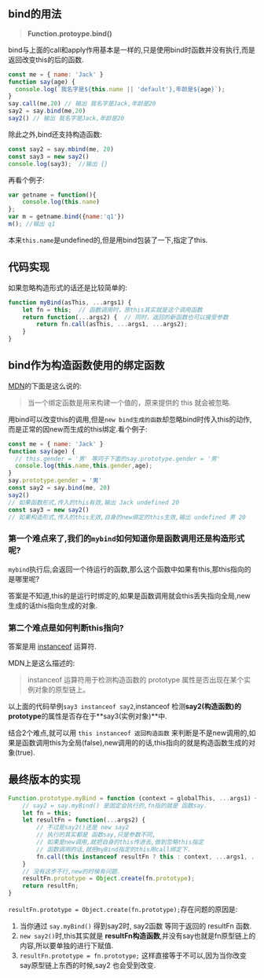 ## bind的用法

> **Function.protoype.bind()**

bind与上面的call和apply作用基本是一样的,只是使用bind时函数并没有执行,而是返回改变this的后的函数.

```js
const me = { name: 'Jack' }
function say(age) {
  console.log(`我名字是${this.name || 'default'},年龄是${age}`);
}
say.call(me,20) // 输出 我名字是Jack,年龄是20
say2 = say.bind(me,20) 
say2() // 输出 我名字是Jack,年龄是20
```
除此之外,bind还支持构造函数:
```js
const say2 = say.mbind(me, 20)
const say3 = new say2()
console.log(say3);  //输出 {}
```
再看个例子:
```js
var getname = function(){
    console.log(this.name)
};
var m = getname.bind({name:'q1'})
m(); //输出 q1
```
本来`this.name`是undefined的,但是用bind包装了一下,指定了this.

## 代码实现
如果忽略构造形式的话还是比较简单的:
```js
function myBind(asThis, ...args1) {
    let fn = this;  // 函数调用时，原this其实就是这个调用函数
    return function(...args2) {  // 同时，返回的新函数也可以接受参数
        return fn.call(asThis, ...args1, ...args2);
    }
}
```

## bind作为构造函数使用的绑定函数
[MDN](https://developer.mozilla.org/zh-CN/docs/Web/JavaScript/Reference/Global_Objects/Function/bind)的下面是这么说的:

> 当一个绑定函数是用来构建一个值的，原来提供的 this 就会被忽略.

用bind可以改变this的调用,但是`new bind生成的函数`却忽略bind时传入this的动作,而是正常的因new而生成的this绑定.看个例子:
```js
const me = { name: 'Jack' }
function say(age) {
  // this.gender = '男' 等同于下面的say.prototype.gender = '男'
  console.log(this.name,this.gender,age);
}
say.prototype.gender = '男'
const say2 = say.bind(me, 20)
say2()  
// 如果函数形式,传入的this有效,输出 Jack undefined 20
const say3 = new say2()
// 如果构造形式,传入的this无效,自身的new绑定的this生效,输出 undefined 男 20
```

### 第一个难点来了,我们的`mybind`如何知道你是函数调用还是构造形式呢?
`mybind`执行后,会返回一个待运行的函数,那么这个函数中如果有this,那this指向的是哪里呢?

答案是不知道,this的是运行时绑定的,如果是函数调用就会this丢失指向全局,new生成的话this指向生成的对象.

### 第二个难点是如何判断this指向?
答案是用 [instanceof](https://developer.mozilla.org/zh-CN/docs/Web/JavaScript/Reference/Operators/instanceof) 运算符.

MDN上是这么描述的:
> instanceof 运算符用于检测构造函数的 prototype 属性是否出现在某个实例对象的原型链上。

以上面的代码举例`say3 instanceof say2`,instanceof 检测**say2(构造函数)**的**prototype**的属性是否存在于**say3(实例对象)**中.

结合2个难点,就可以用 `this instanceof 返回构造函数` 来判断是不是new调用的,如果是函数调用this为全局(false),new调用的的话,this指向的就是构造函数生成的对象(true).

## 最终版本的实现
```js
Function.prototype.myBind = function (context = globalThis, ...args1) {
    // say2 = say.myBind() 是固定会执行的,fn指的就是 函数say.
    let fn = this;
    let resultFn = function(...args2) {
        // 不过是say2()还是 new say2 
        // 执行的其实都是 函数say,只是参数不同,
        // 如果是new调用,就把自身的this传进去,做到忽略this指定
        // 函数调用的话,就把myBind指定的this用call绑定下.
        fn.call(this instanceof resultFn ? this : context, ...args1, ...args2);   
    }
    // 没有这步不行,new的时候有问题.
    resultFn.prototype = Object.create(fn.prototype);
    return resultFn;
}
```
`resultFn.prototype = Object.create(fn.prototype);`存在问题的原因是:
1. 当你通过 `say.myBind()` 得到say2时, say2函数 等同于返回的 resultFn 函数.
2. `new say2()`时,this其实就是 **resultFn构造函数**,并没有say也就是fn原型链上的内容,所以要单独的进行下赋值.
3. `resultFn.prototype = fn.prototype;` 这样直接等于不可以,因为当你改变say原型链上东西的时候,say2 也会受到改变.